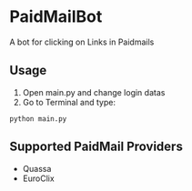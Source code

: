 # PaidMailBot
A bot for clicking on Links in Paidmails

## Usage

1. Open main.py and change login datas
2. Go to Terminal and type:

```
python main.py
```

## Supported PaidMail Providers

* Quassa 
* EuroClix
